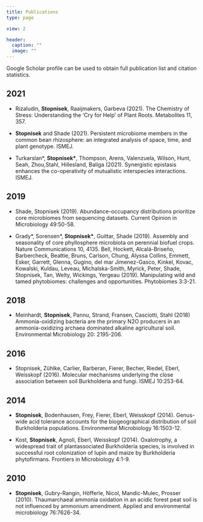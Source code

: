 ```yaml
---
title: Publications
type: page

view: 2

header:
  caption: ""
  image: ""
---
```


Google Scholar profile can be used to obtain full publication list and citation statistics.

## 2021

 - Rizaludin, __Stopnisek__, Raaijmakers, Garbeva (2021). The Chemistry of Stress: Understanding the
‘Cry for Help’ of Plant Roots. Metabolites 11, 357.

 - __Stopnisek__ and Shade (2021). Persistent microbiome members in the common bean rhizosphere:
an integrated analysis of space, time, and plant genotype. ISMEJ.

 - Turkarslan*, __Stopnisek*__, Thompson, Arens, Valenzuela, Wilson, Hunt, Seah, Zhou,Stahl,
Hillesland, Baliga (2021). Synergistic epistasis enhances the co-operativity of mutualistic
interspecies interactions. ISMEJ.

## 2019

 - Shade, Stopnisek (2019). Abundance-occupancy distributions prioritize core microbiomes from
sequencing datasets. Current Opinion in Microbiology 49:50-58.

 - Grady*, Sorensen*, __Stopnisek*__, Guittar, Shade (2019). Assembly and seasonality of core
phyllosphere microbiota on perennial biofuel crops. Nature Communications 10, 4135.
Bell, Hockett, Alcalá-Briseño, Barbercheck, Beattie, Bruns, Carlson, Chung, Alyssa Collins,
Emmett, Esker, Garrett, Glenna, Gugino, del mar Jimenez-Gasco, Kinkel, Kovac, Kowalski,
Kuldau, Leveau, Michalska-Smith, Myrick, Peter, Shade, Stopnisek, Tan, Welty, Wickings,
Yergeau (2019). Manipulating wild and tamed phytobiomes: challenges and opportunities.
Phytobiomes 3:3-21.

## 2018

 - Meinhardt, __Stopnisek__, Pannu, Strand, Fransen, Casciotti, Stahl (2018) Ammonia-oxidizing
bacteria are the primary N2O producers in an ammonia-oxidizing archaea dominated
alkaline agricultural soil. Environmental Microbiology 20: 2195-206.

## 2016

 - Stopnisek, Zühlke, Carlier, Barberan, Fierer, Becher, Riedel, Eberl, Weisskopf (2016). Molecular
mechanisms underlying the close association between soil Burkholderia and fungi. ISMEJ
10:253-64.

## 2014

 - __Stopnisek__, Bodenhausen, Frey, Fierer, Eberl, Weisskopf (2014). Genus-wide acid tolerance
accounts for the biogeographical distribution of soil Burkholderia populations. Environmental
Microbiology 16:1503-12.

 - Kost, __Stopnisek__, Agnoli, Eberl, Weisskopf (2014). Oxalotrophy, a widespread trait of plantassociated
Burkholderia species, is involved in successful root colonization of lupin and maize
by Burkholderia phytofirmans. Frontiers in Microbiology 4:1-9.

## 2010

- __Stopnisek__, Gubry-Rangin, Höfferle, Nicol, Mandic-Mulec, Prosser (2010). Thaumarchaeal
ammonia oxidation in an acidic forest peat soil is not influenced by ammonium amendment.
Applied and environmental microbiology 76:7626-34.
